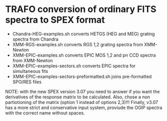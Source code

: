 # TRAFO conversion of ordinary FITS spectra to SPEX format

- Chandra-HEG-examples.sh converts HETGS (HEG and MEG) grating spectra from Chandra
- XMM-RGS-examples.sh converts RGS 1,2 grating spectra from XMM-Newton
- XMM-EPIC-examples.sh converts EPIC MOS 1,2 and pn CCD spectra from XMM-Newton
- XMM-EPIC-examples-sectors.sh converts EPIC spectra for simultaneous fits
- XMM-EPIC-examples-sectors-preformatted.sh joins pre-formatted SPO/RES files


NOTE: with the new SPEX version 3.07 you need to answer if you want the derivatives of the response matrix
      to be calculated. Also, chose a non partiotioning of the matrix (option 1 instead of options 2,3)!!!
      Finally, v3.07 has a more strict and conservative input system, proviude the OGIP spectra with the 
      correct name without spaces.
